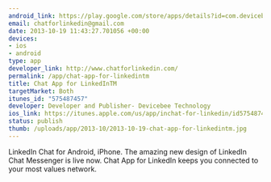 ```yaml
--- 
android_link: https://play.google.com/store/apps/details?id=com.devicebee.linkedinChat&hl=en
email: chatforlinkedin@gmail.com
date: 2013-10-19 11:43:27.701056 +00:00
devices: 
- ios
- android
type: app
developer_link: http://www.chatforlinkedin.com/
permalink: /app/chat-app-for-linkedintm
title: Chat App for LinkedInTM
targetMarket: Both
itunes_id: "575487457"
developer: Developer and Publisher- Devicebee Technology
ios_link: https://itunes.apple.com/us/app/inchat-for-linkedin/id575487457?ls=1%26mt=8
status: publish
thumb: /uploads/app/2013-10/2013-10-19-chat-app-for-linkedintm.jpg
---
```


LinkedIn Chat for Android, iPhone. The amazing new design of LinkedIn Chat Messenger is live now. Chat App for LinkedIn keeps you connected to your most values network.

